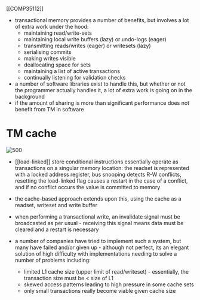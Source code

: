[[COMP35112]]

- transactional memory provides a number of benefits, but involves a lot of extra work under the hood:
	- maintaining read/write-sets
	- maintaining local write buffers (lazy) or undo-logs (eager)
	- transmitting reads/writes (eager) or writesets (lazy)
	- serialising commits
	- making writes visible
	- deallocating space for sets
	- maintaining a list of active transactions
	- continually listening for validation checks
- a number of software libraries exist to handle this, but whether or not the programmer actually handles it, a lot of extra work is going on in the background
- if the amount of sharing is more than significant performance does not benefit from TM in software

# TM cache

![500 ](https://i.imgur.com/GYVO1YQ.png)

- [[load-linked]] store conditional instructions essentially operate as transactions on a singular memory location: the readset is represented with a locked address register, bus snooping detects R-W conflicts, resetting the load-linked flag causes a restart in the case of a conflict, and if no conflict occurs the value is committed to memory
- the cache-based approach extends upon this, using the cache as a readset, writeset and write buffer
- when performing a transactional write, an invalidate signal must be broadcasted as per usual - receiving this signal means data must be cleared and a restart is necessary

- a number of companies have tried to implement such a system, but many have failed and/or given up - although not perfect, its an elegant solution of high difficulty with implementations needing to solve a number of problems including:
	- limited L1 cache size (upper limit of read/writeset) - essentially, the transaction size must be < size of L1
	- skewed access patterns leading to high pressure in some cache sets
	- only small transactions really become viable given cache size